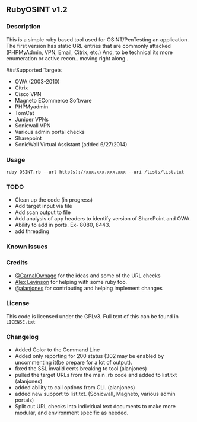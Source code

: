 ## RubyOSINT v1.2 

### Description
This is a simple ruby based tool used for OSINT/PenTesting an application. The first version has static URL entries that are commonly attacked (PHPMyAdmin, VPN, Email, Citrix, etc.)  And, to be technical its more enumeration or active recon.. moving right along..

###Supported Targets
* OWA (2003-2010)
* Citrix
* Cisco VPN
* Magneto ECommerce Software
* PHPMyadmin
* TomCat
* Juniper VPNs
* Sonicwall VPN
* Various admin portal checks
* Sharepoint
* SonicWall Virtual Assistant  (added 6/27/2014)


### Usage
```ruby OSINT.rb --url http(s)://xxx.xxx.xxx.xxx --uri /lists/list.txt```


### TODO
* Clean up the code (in progress)
* Add target input via file 
* Add scan output to file
* Add analysis of app headers to identify version of SharePoint and OWA.
* Ability to add in ports. Ex- 8080, 8443. 
* add threading

### Known Issues

### Credits

* [@CarnalOwnage](https://twitter.com/carnal0wnage) for the ideas and some of the URL checks
* [Alex Levinson](https://twitter.com/alexlevinson) for helping with some ruby foo.
* [@alanjones](https://twitter.com/alanjones) for contributing and helping implement changes
### License
This code is licensed under the GPLv3. Full text of this can be found in ```LICENSE.txt```

### Changelog
* Added Color to the Command Line
* Added only reporting for 200 status (302 may be enabled by uncommenting it(be prepare for a lot of output).
* fixed the SSL invalid certs breaking to tool (alanjones)
* pulled the target URLs from the main .rb code and added to list.txt (alanjones)
* added ability to call options from CLI. (alanjones)
* added new support to list.txt. (Sonicwall, Magneto, various admin portals)
* Split out URL checks into individual text documents to make more modular, and environment  specific as needed.
